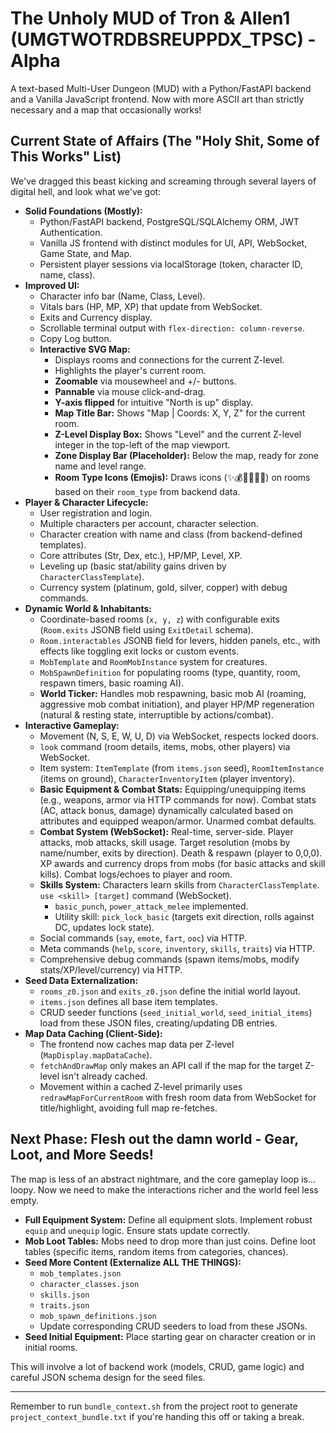 # The Unholy MUD of Tron & Allen1 (UMGTWOTRDBSREUPPDX_TPSC) - Alpha

A text-based Multi-User Dungeon (MUD) with a Python/FastAPI backend and a Vanilla JavaScript frontend. Now with more ASCII art than strictly necessary and a map that occasionally works!

## Current State of Affairs (The "Holy Shit, Some of This Works" List)

We've dragged this beast kicking and screaming through several layers of digital hell, and look what we've got:

*   **Solid Foundations (Mostly):**
    *   Python/FastAPI backend, PostgreSQL/SQLAlchemy ORM, JWT Authentication.
    *   Vanilla JS frontend with distinct modules for UI, API, WebSocket, Game State, and Map.
    *   Persistent player sessions via localStorage (token, character ID, name, class).
*   **Improved UI:**
    *   Character info bar (Name, Class, Level).
    *   Vitals bars (HP, MP, XP) that update from WebSocket.
    *   Exits and Currency display.
    *   Scrollable terminal output with `flex-direction: column-reverse`.
    *   Copy Log button.
    *   **Interactive SVG Map:**
        *   Displays rooms and connections for the current Z-level.
        *   Highlights the player's current room.
        *   **Zoomable** via mousewheel and +/- buttons.
        *   **Pannable** via mouse click-and-drag.
        *   **Y-axis flipped** for intuitive "North is up" display.
        *   **Map Title Bar:** Shows "Map | Coords: X, Y, Z" for the current room.
        *   **Z-Level Display Box:** Shows "Level" and the current Z-level integer in the top-left of the map viewport.
        *   **Zone Display Bar (Placeholder):** Below the map, ready for zone name and level range.
        *   **Room Type Icons (Emojis):** Draws icons (✨💰💪🧩💀🚪) on rooms based on their `room_type` from backend data.
*   **Player & Character Lifecycle:**
    *   User registration and login.
    *   Multiple characters per account, character selection.
    *   Character creation with name and class (from backend-defined templates).
    *   Core attributes (Str, Dex, etc.), HP/MP, Level, XP.
    *   Leveling up (basic stat/ability gains driven by `CharacterClassTemplate`).
    *   Currency system (platinum, gold, silver, copper) with debug commands.
*   **Dynamic World & Inhabitants:**
    *   Coordinate-based rooms (`x, y, z`) with configurable exits (`Room.exits` JSONB field using `ExitDetail` schema).
    *   `Room.interactables` JSONB field for levers, hidden panels, etc., with effects like toggling exit locks or custom events.
    *   `MobTemplate` and `RoomMobInstance` system for creatures.
    *   `MobSpawnDefinition` for populating rooms (type, quantity, room, respawn timers, basic roaming AI).
    *   **World Ticker:** Handles mob respawning, basic mob AI (roaming, aggressive mob combat initiation), and player HP/MP regeneration (natural & resting state, interruptible by actions/combat).
*   **Interactive Gameplay:**
    *   Movement (N, S, E, W, U, D) via WebSocket, respects locked doors.
    *   `look` command (room details, items, mobs, other players) via WebSocket.
    *   Item system: `ItemTemplate` (from `items.json` seed), `RoomItemInstance` (items on ground), `CharacterInventoryItem` (player inventory).
    *   **Basic Equipment & Combat Stats:** Equipping/unequipping items (e.g., weapons, armor via HTTP commands for now). Combat stats (AC, attack bonus, damage) dynamically calculated based on attributes and equipped weapon/armor. Unarmed combat defaults.
    *   **Combat System (WebSocket):** Real-time, server-side. Player attacks, mob attacks, skill usage. Target resolution (mobs by name/number, exits by direction). Death & respawn (player to 0,0,0). XP awards and currency drops from mobs (for basic attacks and skill kills). Combat logs/echoes to player and room.
    *   **Skills System:** Characters learn skills from `CharacterClassTemplate`. `use <skill> [target]` command (WebSocket).
        *   `basic_punch`, `power_attack_melee` implemented.
        *   Utility skill: `pick_lock_basic` (targets exit direction, rolls against DC, updates lock state).
    *   Social commands (`say`, `emote`, `fart`, `ooc`) via HTTP.
    *   Meta commands (`help`, `score`, `inventory`, `skills`, `traits`) via HTTP.
    *   Comprehensive debug commands (spawn items/mobs, modify stats/XP/level/currency) via HTTP.
*   **Seed Data Externalization:**
    *   `rooms_z0.json` and `exits_z0.json` define the initial world layout.
    *   `items.json` defines all base item templates.
    *   CRUD seeder functions (`seed_initial_world`, `seed_initial_items`) load from these JSON files, creating/updating DB entries.
*   **Map Data Caching (Client-Side):**
    *   The frontend now caches map data per Z-level (`MapDisplay.mapDataCache`).
    *   `fetchAndDrawMap` only makes an API call if the map for the target Z-level isn't already cached.
    *   Movement within a cached Z-level primarily uses `redrawMapForCurrentRoom` with fresh room data from WebSocket for title/highlight, avoiding full map re-fetches.

## Next Phase: Flesh out the damn world - Gear, Loot, and More Seeds!

The map is less of an abstract nightmare, and the core gameplay loop is... loopy. Now we need to make the interactions richer and the world feel less empty.

*   **Full Equipment System:** Define all equipment slots. Implement robust `equip` and `unequip` logic. Ensure stats update correctly.
*   **Mob Loot Tables:** Mobs need to drop more than just coins. Define loot tables (specific items, random items from categories, chances).
*   **Seed More Content (Externalize ALL THE THINGS):**
    *   `mob_templates.json`
    *   `character_classes.json`
    *   `skills.json`
    *   `traits.json`
    *   `mob_spawn_definitions.json`
    *   Update corresponding CRUD seeders to load from these JSONs.
*   **Seed Initial Equipment:** Place starting gear on character creation or in initial rooms.

This will involve a lot of backend work (models, CRUD, game logic) and careful JSON schema design for the seed files.

---
Remember to run `bundle_context.sh` from the project root to generate `project_context_bundle.txt` if you're handing this off or taking a break.